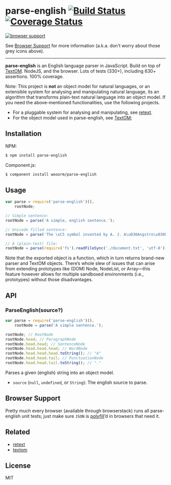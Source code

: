 # parse-english [![Build Status](https://travis-ci.org/wooorm/parse-english.svg?branch=master)](https://travis-ci.org/wooorm/parse-english) [![Coverage Status](https://img.shields.io/coveralls/wooorm/parse-english.svg)](https://coveralls.io/r/wooorm/parse-english?branch=master)

[![browser support](https://ci.testling.com/wooorm/parse-english.png) ](https://ci.testling.com/wooorm/parse-english)

See [Browser Support](#browser-support) for more information (a.k.a. don’t worry about those grey icons above).

---

**parse-english** is an English language parser in JavaScript. Build on top of [TextOM](https://github.com/wooorm/textom/). NodeJS, and the browser. Lots of tests (330+), including 630+ assertions. 100% coverage.

Note: This project is **not** an object model for natural languages, or an extensible system for analysing and manipulating natural language, its an algorithm that transforms plain-text natural language into an object model. If you need the above-mentioned functionalities, use the following projects.

* For a pluggable system for analysing and manipulating, see [retext](https://github.com/wooorm/retext "Retext").
* For the object model used in parse-english, see [TextOM](https://github.com/wooorm/textom/ "TextOM");

## Installation

NPM:
```sh
$ npm install parse-english
```

Component.js:
```sh
$ component install wooorm/parse-english
```

## Usage

````js
var parse = require('parse-english')(),
    rootNode;

// Simple sentence:
rootNode = parse('A simple, english sentence.');

// Unicode filled sentence:
rootNode = parse('The \xC5 symbol invented by A. J. A\u030Angstro\u0308m (1814, Lo\u0308gdo\u0308, \u2013 1874) denotes the length 10\u207B\xB9\u2070 m.');

// A (plain-text) file:
rootNode = parse(require('fs').readFileSync('./document.txt', 'utf-8'));
````

Note that the exported object is a function, which in turn returns brand-new parser and TextOM objects. There’s whole slew of issues that can arise from extending prototypes like (DOM) Node, NodeList, or Array—this feature however allows for multiple sandboxed environments (i.e., prototypes) without those disadvantages.

## API

### ParseEnglish(source?)

```js
var parse = require('parse-english')(),
    rootNode = parse('A simple sentence.');

rootNode; // RootNode
rootNode.head; // ParagraphNode
rootNode.head.head; // SentenceNode
rootNode.head.head.head; // WordNode
rootNode.head.head.head.toString(); // "A"
rootNode.head.head.tail; // PunctuationNode
rootNode.head.head.tail.toString(); // "."
```

Parses a given (english) string into an object model.

- `source` (`null`, `undefined`, or `String`): The english source to parse.

## Browser Support
Pretty much every browser (available through browserstack) runs all parse-english unit tests; just make sure `JSON` is [polyfill](https://github.com/douglascrockford/JSON-js)’d in browsers that need it.

## Related

  * [retext](https://github.com/wooorm/retext "Retext")
  * [textom](https://github.com/wooorm/textom "TextOM")

## License

  MIT